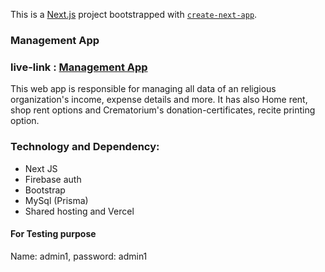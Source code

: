 This is a [Next.js](https://nextjs.org/) project bootstrapped with [`create-next-app`](https://github.com/vercel/next.js/tree/canary/packages/create-next-app).


### Management App

### live-link : [Management App](https://temp-manage.vercel.app)

This web app is responsible for managing all data of an religious organization's income, expense details and more. It has also Home rent, shop rent options and Crematorium's donation-certificates, recite printing option.

### Technology and Dependency:

- Next JS
- Firebase auth
- Bootstrap
- MySql (Prisma)
- Shared hosting and Vercel


#### For Testing purpose
Name: admin1,
password: admin1